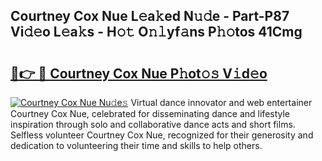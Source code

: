 ## Courtney Cox Nue L𝚎a𝚔ed N𝚞𝚍e - Part-P87 Vi𝚍𝚎o L𝚎a𝚔s - H𝚘𝚝 O𝚗𝚕yf𝚊ns P𝚑𝚘tos 41Cmg

# <h2><a href="http://kfa998.oniu.top/?m=Courtney+Cox+Nue">🔗👉 🔴 Courtney Cox Nue P𝚑ot𝚘𝚜 V𝚒d𝚎o</a></h2>

[![Courtney Cox Nue Nu𝚍e𝚜](https://i.imgur.com/0qMVB7G.gif)](http://kfa998.oniu.top/?m=Courtney+Cox+Nue)
Virtual dance innovator and web entertainer Courtney Cox Nue, celebrated for disseminating dance and lifestyle inspiration through solo and collaborative dance acts and short films. Selfless volunteer Courtney Cox Nue, recognized for their generosity and dedication to volunteering their time and skills to help others.  
